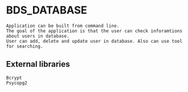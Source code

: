 # BDS_DATABASE
```
Application can be built from command line. 
The goal of the application is that the user can check inforamtions about users in database.
User can add, delete and update user in database. Also can use tool for searching.
```
## External libraries

```
Bcrypt
Psycopg2
```
